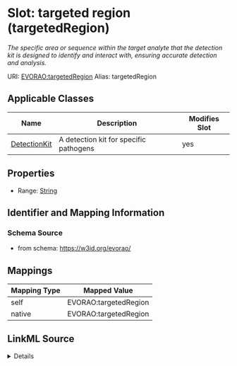 

# Slot: targeted region (targetedRegion) 


_The specific area or sequence within the target analyte that the detection kit is designed to identify and interact with, ensuring accurate detection and analysis._





URI: [EVORAO:targetedRegion](https://w3id.org/evorao/targetedRegion)
Alias: targetedRegion

<!-- no inheritance hierarchy -->





## Applicable Classes

| Name | Description | Modifies Slot |
| --- | --- | --- |
| [DetectionKit](DetectionKit.md) | A detection kit for specific pathogens |  yes  |







## Properties

* Range: [String](String.md)





## Identifier and Mapping Information







### Schema Source


* from schema: https://w3id.org/evorao/




## Mappings

| Mapping Type | Mapped Value |
| ---  | ---  |
| self | EVORAO:targetedRegion |
| native | EVORAO:targetedRegion |




## LinkML Source

<details>
```yaml
name: targetedRegion
description: The specific area or sequence within the target analyte that the detection
  kit is designed to identify and interact with, ensuring accurate detection and analysis.
title: targeted region
from_schema: https://w3id.org/evorao/
rank: 1000
alias: targetedRegion
domain_of:
- Detection Kit
range: string
required: false
multivalued: false

```
</details>